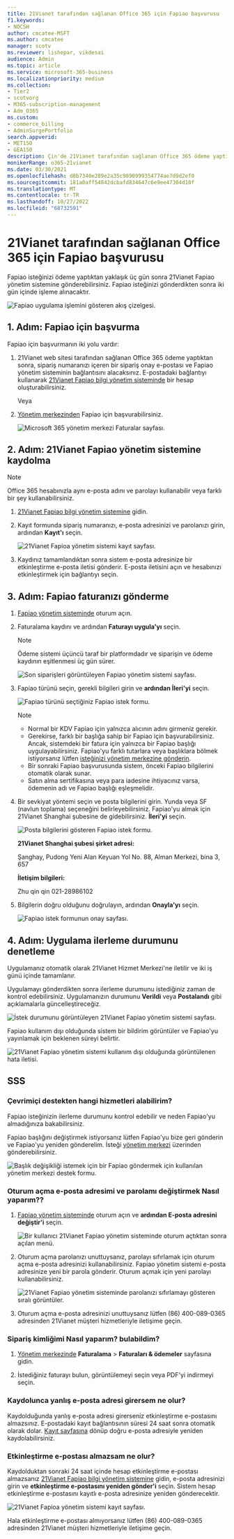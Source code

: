 ```yaml
---
title: 21Vianet tarafından sağlanan Office 365 için Fapiao başvurusu
f1.keywords:
- NOCSH
author: cmcatee-MSFT
ms.author: cmcatee
manager: scotv
ms.reviewer: lishepar, vikdesai
audience: Admin
ms.topic: article
ms.service: microsoft-365-business
ms.localizationpriority: medium
ms.collection:
- Tier2
- scotvorg
- M365-subscription-management
- Adm_O365
ms.custom:
- commerce_billing
- AdminSurgePortfolio
search.appverid:
- MET150
- GEA150
description: Çin'de 21Vianet tarafından sağlanan Office 365 ödeme yaptıktan sonra Fapiao isteğinizi 21Vianet Fapiao yönetim sistemine nasıl göndereceğinizi öğrenin.
monikerRange: o365-21vianet
ms.date: 03/30/2021
ms.openlocfilehash: d8b7340e289e2a35c9890999354774ae7d9d2ef0
ms.sourcegitcommit: 181a0aff54842dcbafd834647c6e9ee47304d10f
ms.translationtype: MT
ms.contentlocale: tr-TR
ms.lasthandoff: 10/27/2022
ms.locfileid: "68732591"
---
```

# <a name="apply-for-a-fapiao-for-office-365-operated-by-21vianet"></a>21Vianet tarafından sağlanan Office 365 için Fapiao başvurusu

Fapiao isteğinizi ödeme yaptıktan yaklaşık üç gün sonra 21Vianet Fapiao yönetim sistemine gönderebilirsiniz. Fapiao isteğinizi gönderdikten sonra iki gün içinde işleme alınacaktır.
  
![Fapiao uygulama işlemini gösteren akış çizelgesi.](../../media/bf14884a-53f9-4c53-971c-b9b8ad6ec8d3.png)
  
## <a name="step-1-apply-for-a-fapiao"></a>1. Adım: Fapiao için başvurma

Fapiao için başvurmanın iki yolu vardır:
  
1. 21Vianet web sitesi tarafından sağlanan Office 365 ödeme yaptıktan sonra, sipariş numaranızı içeren bir sipariş onay e-postası ve Fapiao yönetim sisteminin bağlantısını alacaksınız. E-postadaki bağlantıyı kullanarak <a href="https://go.microsoft.com/fwlink/p/?linkid=837466" target="_blank">21Vianet Fapiao bilgi yönetim sisteminde</a> bir hesap oluşturabilirsiniz.

    Veya

2. <a href="https://go.microsoft.com/fwlink/p/?linkid=850627" target="_blank">Yönetim merkezinden</a> Fapiao için başvurabilirsiniz.

    ![Microsoft 365 yönetim merkezi Faturalar sayfası.](../../media/a6e3b953-abd4-46aa-a910-08c517915a21.png)
  
## <a name="step-2-register-with-the-21vianet-fapiao-management-system"></a>2. Adım: 21Vianet Fapiao yönetim sistemine kaydolma

> [!NOTE]
> Office 365 hesabınızla aynı e-posta adını ve parolayı kullanabilir veya farklı bir şey kullanabilirsiniz.
  
1. <a href="https://go.microsoft.com/fwlink/p/?linkid=837466" target="_blank">21Vianet Fapiao bilgi yönetim sistemine</a> gidin.

2. Kayıt formunda sipariş numaranızı, e-posta adresinizi ve parolanızı girin, ardından **Kayıt'ı** seçin.

    ![21Vianet Fapioa yönetim sistemi kayıt sayfası.](../../media/60d39184-95b2-4ea4-a8a2-3e11763bec87.png)
  
3. Kaydınız tamamlandıktan sonra sistem e-posta adresinize bir etkinleştirme e-posta iletisi gönderir. E-posta iletisini açın ve hesabınızı etkinleştirmek için bağlantıyı seçin.

## <a name="step-3-submit-your-bill-for-a-fapiao"></a>3. Adım: Fapiao faturanızı gönderme

1. <a href="https://go.microsoft.com/fwlink/p/?linkid=837465" target="_blank">Fapiao yönetim sisteminde</a> oturum açın.

2. Faturalama kaydını ve ardından **Faturayı uygula'yı** seçin.

    > [!NOTE]
    > Ödeme sistemi üçüncü taraf bir platformdadır ve siparişin ve ödeme kaydının eşitlenmesi üç gün sürer.
  
    ![Son siparişleri görüntüleyen Fapiao yönetim sistemi sayfası.](../../media/b319767d-1d10-4cb4-b270-c5fbcee1368e.png)
  
3. Fapiao türünü seçin, gerekli bilgileri girin ve **ardından İleri'yi** seçin.

    ![Fapiao türünü seçtiğiniz Fapiao istek formu.](../../media/56fe3db1-c20f-4082-a39d-02d7ac41fec8.png)
  
    > [!NOTE]
    > - Normal bir KDV Fapiao için yalnızca alıcının adını girmeniz gerekir.
    > - Gerekirse, farklı bir başlığa sahip bir Fapiao için başvurabilirsiniz. Ancak, sistemdeki bir fatura için yalnızca bir Fapiao başlığı uygulayabilirsiniz. Fapiao'yu farklı tutarlara veya başlıklara bölmek istiyorsanız lütfen <a href="https://portal.partner.microsoftonline.cn/Support/SupportOverview.aspx" target="_blank">isteğinizi yönetim merkezine gönderin</a>.
    > - Bir sonraki Fapiao başvurusunda sistem, önceki Fapiao bilgilerini otomatik olarak sunar.
    > - Satın alma sertifikasına veya para iadesine ihtiyacınız varsa, ödemenin adı ve Fapiao başlığı eşleşmelidir.

4. Bir sevkiyat yöntemi seçin ve posta bilgilerini girin. Yunda veya SF (navlun toplama) seçeneğini belirleyebilirsiniz. Fapiao'yu almak için 21Vianet Shanghai şubesine de gidebilirsiniz. **İleri'yi** seçin.

    ![Posta bilgilerini gösteren Fapiao istek formu.](../../media/bba500b4-a51d-477b-81a7-9113b08d39f1.png)
  
    **21Vianet Shanghai şubesi şirket adresi:**

    Şanghay, Pudong Yeni Alan Keyuan Yol No. 88, Alman Merkezi, bina 3, 657

    **İletişim bilgileri:**

    Zhu qin qin 021-28986102

5. Bilgilerin doğru olduğunu doğrulayın, ardından **Onayla'yı** seçin.

    ![Fapiao istek formunun onay sayfası.](../../media/18706d9d-defc-4285-8fd3-990448b44a18.png)
  
## <a name="step-4-check-application-progress"></a>4. Adım: Uygulama ilerleme durumunu denetleme

Uygulamanız otomatik olarak 21Vianet Hizmet Merkezi'ne iletilir ve iki iş günü içinde tamamlanır.
  
Uygulamayı gönderdikten sonra ilerleme durumunu istediğiniz zaman de kontrol edebilirsiniz. Uygulamanızın durumunu **Verildi** veya **Postalandı** gibi açıklamalarla güncelleştireceğiz.
  
![İstek durumunu görüntüleyen 21Vianet Fapiao yönetim sistemi sayfası.](../../media/6cd696ec-d630-4fce-9f27-935a0d5f0ebe.png)
  
Fapiao kullanım dışı olduğunda sistem bir bildirim görüntüler ve Fapiao'yu yayınlamak için beklenen süreyi belirtir.
  
![21Vianet Fapiao yönetim sistemi kullanım dışı olduğunda görüntülenen hata iletisi.](../../media/effe0796-83aa-4a91-a488-15d6f58c01dc.png)
  
## <a name="faqs"></a>SSS

### <a name="what-services-can-i-get-from-online-support"></a>Çevrimiçi destekten hangi hizmetleri alabilirim?

Fapiao isteğinizin ilerleme durumunu kontrol edebilir ve neden Fapiao'yu almadığınıza bakabilirsiniz.
  
Fapiao başlığını değiştirmek istiyorsanız lütfen Fapiao'yu bize geri gönderin ve Fapiao'yu yeniden gönderelim. İsteği <a href="https://portal.partner.microsoftonline.cn/Support/SupportOverview.aspx" target="_blank">yönetim merkezi</a> üzerinden gönderebilirsiniz.
  
![Başlık değişikliği istemek için bir Fapiao göndermek için kullanılan yönetim merkezi destek formu.](../../media/2a413e9e-f30b-4f26-adbf-6287cc217a0f.png)
  
### <a name="how-do-i-change-my-login-email-address-and-password"></a>Oturum açma e-posta adresimi ve parolamı değiştirmek Nasıl yaparım??

1. <a href="https://go.microsoft.com/fwlink/p/?linkid=837465" target="_blank">Fapiao yönetim sisteminde</a> oturum açın ve **ardından E-posta adresini değiştir'i** seçin.

    ![Bir kullanıcı 21Vianet Fapiao yönetim sisteminde oturum açtıktan sonra açılan menü.](../../media/ee6de24b-6be2-41e6-8aec-e0c3cb0ea35e.png)
  
2. Oturum açma parolanızı unuttuysanız, parolayı sıfırlamak için oturum açma e-posta adresinizi kullanabilirsiniz. Fapiao yönetim sistemi e-posta adresinize yeni bir parola gönderir. Oturum açmak için yeni parolayı kullanabilirsiniz.

    ![21Vianet Fapiao yönetim sisteminde parolanızı sıfırlamayı gösteren sıralı görüntüler.](../../media/2edb0a47-1286-4792-804d-7e84534c8370.png)
  
3. Oturum açma e-posta adresinizi unuttuysanız lütfen (86) 400-089-0365 adresinden 21Vianet müşteri hizmetleriyle iletişime geçin.

### <a name="how-do-i-find-my-order-id"></a>Sipariş kimliğimi Nasıl yaparım? bulabildim?

1. [Yönetim merkezinde](https://go.microsoft.com/fwlink/p/?linkid=850627) **Faturalama** \> **Faturaları & ödemeler** sayfasına gidin.

2. İstediğiniz faturayı bulun, görüntülemeyi seçin veya PDF'yi indirmeyi seçin.

### <a name="what-if-i-enter-the-wrong-email-address-when-i-register"></a>Kaydolunca yanlış e-posta adresi girersem ne olur?

Kaydolduğunda yanlış e-posta adresi girerseniz etkinleştirme e-postasını almazsınız. E-postadaki kayıt bağlantısının süresi 24 saat sonra otomatik olarak dolar. <a href="https://go.microsoft.com/fwlink/p/?linkid=837466" target="_blank">Kayıt sayfasına</a> dönüp doğru e-posta adresiyle yeniden kaydolabilirsiniz.
  
### <a name="what-if-i-dont-receive-an-activation-email"></a>Etkinleştirme e-postası almazsam ne olur?

Kaydolduktan sonraki 24 saat içinde hesap etkinleştirme e-postası almazsanız <a href="https://go.microsoft.com/fwlink/p/?linkid=837466" target="_blank">21Vianet Fapiao bilgi yönetim sistemine</a> gidin, e-posta adresinizi girin ve **etkinleştirme e-postasını yeniden gönder'i** seçin. Sistem hesap etkinleştirme e-postasını kayıtlı e-posta adresinize yeniden gönderecektir.
  
![21Vianet Fapioa yönetim sistemi kayıt sayfası.](../../media/60d39184-95b2-4ea4-a8a2-3e11763bec87.png)
  
Hala etkinleştirme e-postası almıyorsanız lütfen (86) 400-089-0365 adresinden 21Vianet müşteri hizmetleriyle iletişime geçin.
